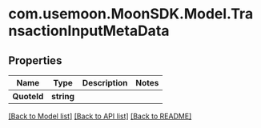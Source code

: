 # com.usemoon.MoonSDK.Model.TransactionInputMetaData

## Properties

| Name        | Type       | Description | Notes |
| ----------- | ---------- | ----------- | ----- |
| **QuoteId** | **string** |             |       |

[\[Back to Model list\]](./#documentation-for-models) [\[Back to API list\]](./#documentation-for-api-endpoints) [\[Back to README\]](./)
